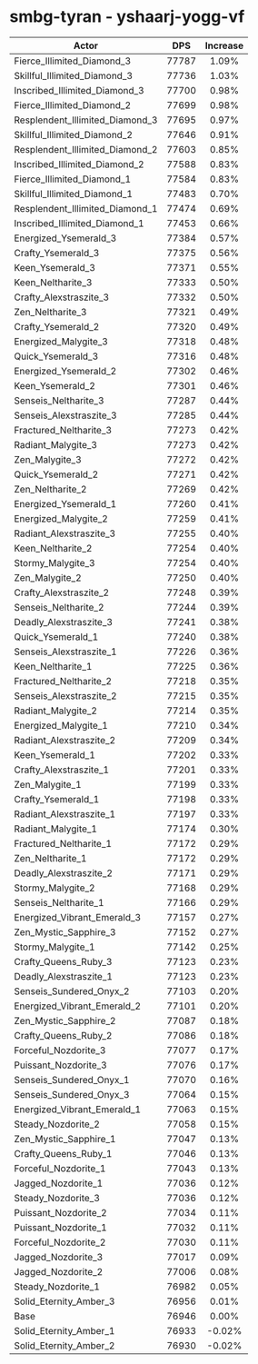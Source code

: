 # smbg-tyran - yshaarj-yogg-vf
| Actor | DPS | Increase |
|---|:---:|:---:|
|Fierce_Illimited_Diamond_3|77787|1.09%|
|Skillful_Illimited_Diamond_3|77736|1.03%|
|Inscribed_Illimited_Diamond_3|77700|0.98%|
|Fierce_Illimited_Diamond_2|77699|0.98%|
|Resplendent_Illimited_Diamond_3|77695|0.97%|
|Skillful_Illimited_Diamond_2|77646|0.91%|
|Resplendent_Illimited_Diamond_2|77603|0.85%|
|Inscribed_Illimited_Diamond_2|77588|0.83%|
|Fierce_Illimited_Diamond_1|77584|0.83%|
|Skillful_Illimited_Diamond_1|77483|0.70%|
|Resplendent_Illimited_Diamond_1|77474|0.69%|
|Inscribed_Illimited_Diamond_1|77453|0.66%|
|Energized_Ysemerald_3|77384|0.57%|
|Crafty_Ysemerald_3|77375|0.56%|
|Keen_Ysemerald_3|77371|0.55%|
|Keen_Neltharite_3|77333|0.50%|
|Crafty_Alexstraszite_3|77332|0.50%|
|Zen_Neltharite_3|77321|0.49%|
|Crafty_Ysemerald_2|77320|0.49%|
|Energized_Malygite_3|77318|0.48%|
|Quick_Ysemerald_3|77316|0.48%|
|Energized_Ysemerald_2|77302|0.46%|
|Keen_Ysemerald_2|77301|0.46%|
|Senseis_Neltharite_3|77287|0.44%|
|Senseis_Alexstraszite_3|77285|0.44%|
|Fractured_Neltharite_3|77273|0.42%|
|Radiant_Malygite_3|77273|0.42%|
|Zen_Malygite_3|77272|0.42%|
|Quick_Ysemerald_2|77271|0.42%|
|Zen_Neltharite_2|77269|0.42%|
|Energized_Ysemerald_1|77260|0.41%|
|Energized_Malygite_2|77259|0.41%|
|Radiant_Alexstraszite_3|77255|0.40%|
|Keen_Neltharite_2|77254|0.40%|
|Stormy_Malygite_3|77254|0.40%|
|Zen_Malygite_2|77250|0.40%|
|Crafty_Alexstraszite_2|77248|0.39%|
|Senseis_Neltharite_2|77244|0.39%|
|Deadly_Alexstraszite_3|77241|0.38%|
|Quick_Ysemerald_1|77240|0.38%|
|Senseis_Alexstraszite_1|77226|0.36%|
|Keen_Neltharite_1|77225|0.36%|
|Fractured_Neltharite_2|77218|0.35%|
|Senseis_Alexstraszite_2|77215|0.35%|
|Radiant_Malygite_2|77214|0.35%|
|Energized_Malygite_1|77210|0.34%|
|Radiant_Alexstraszite_2|77209|0.34%|
|Keen_Ysemerald_1|77202|0.33%|
|Crafty_Alexstraszite_1|77201|0.33%|
|Zen_Malygite_1|77199|0.33%|
|Crafty_Ysemerald_1|77198|0.33%|
|Radiant_Alexstraszite_1|77197|0.33%|
|Radiant_Malygite_1|77174|0.30%|
|Fractured_Neltharite_1|77172|0.29%|
|Zen_Neltharite_1|77172|0.29%|
|Deadly_Alexstraszite_2|77171|0.29%|
|Stormy_Malygite_2|77168|0.29%|
|Senseis_Neltharite_1|77166|0.29%|
|Energized_Vibrant_Emerald_3|77157|0.27%|
|Zen_Mystic_Sapphire_3|77152|0.27%|
|Stormy_Malygite_1|77142|0.25%|
|Crafty_Queens_Ruby_3|77123|0.23%|
|Deadly_Alexstraszite_1|77123|0.23%|
|Senseis_Sundered_Onyx_2|77103|0.20%|
|Energized_Vibrant_Emerald_2|77101|0.20%|
|Zen_Mystic_Sapphire_2|77087|0.18%|
|Crafty_Queens_Ruby_2|77086|0.18%|
|Forceful_Nozdorite_3|77077|0.17%|
|Puissant_Nozdorite_3|77076|0.17%|
|Senseis_Sundered_Onyx_1|77070|0.16%|
|Senseis_Sundered_Onyx_3|77064|0.15%|
|Energized_Vibrant_Emerald_1|77063|0.15%|
|Steady_Nozdorite_2|77058|0.15%|
|Zen_Mystic_Sapphire_1|77047|0.13%|
|Crafty_Queens_Ruby_1|77046|0.13%|
|Forceful_Nozdorite_1|77043|0.13%|
|Jagged_Nozdorite_1|77036|0.12%|
|Steady_Nozdorite_3|77036|0.12%|
|Puissant_Nozdorite_2|77034|0.11%|
|Puissant_Nozdorite_1|77032|0.11%|
|Forceful_Nozdorite_2|77030|0.11%|
|Jagged_Nozdorite_3|77017|0.09%|
|Jagged_Nozdorite_2|77006|0.08%|
|Steady_Nozdorite_1|76982|0.05%|
|Solid_Eternity_Amber_3|76956|0.01%|
|Base|76946|0.00%|
|Solid_Eternity_Amber_1|76933|-0.02%|
|Solid_Eternity_Amber_2|76930|-0.02%|
